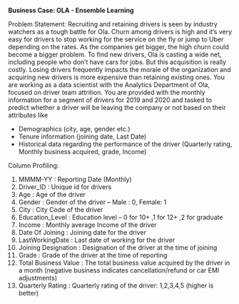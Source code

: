 **Business Case: OLA - Ensemble Learning**

Problem Statement:
Recruiting and retaining drivers is seen by industry watchers as a tough battle for Ola. Churn among drivers is high and it’s very easy for drivers to stop working for the service on the fly or jump to Uber depending on the rates.
As the companies get bigger, the high churn could become a bigger problem. To find new drivers, Ola is casting a wide net, including people who don’t have cars for jobs. But this acquisition is really costly. Losing drivers frequently impacts the morale of the organization and acquiring new drivers is more expensive than retaining existing ones.
You are working as a data scientist with the Analytics Department of Ola, focused on driver team attrition. You are provided with the monthly information for a segment of drivers for 2019 and 2020 and tasked to predict whether a driver will be leaving the company or not based on their attributes like
  * Demographics (city, age, gender etc.)
  * Tenure information (joining date, Last Date)
  *	Historical data regarding the performance of the driver (Quarterly rating, Monthly business acquired, grade, Income)

Column Profiling:
1.	MMMM-YY : Reporting Date (Monthly)
2.	Driver_ID : Unique id for drivers
3.	Age : Age of the driver
4.	Gender : Gender of the driver – Male : 0, Female: 1
5.	City : City Code of the driver
6.	Education_Level : Education level – 0 for 10+ ,1 for 12+ ,2 for graduate
7.	Income : Monthly average Income of the driver
8.	Date Of Joining : Joining date for the driver
9.	LastWorkingDate : Last date of working for the driver
10.	Joining Designation : Designation of the driver at the time of joining
11.	Grade : Grade of the driver at the time of reporting
12.	Total Business Value : The total business value acquired by the driver in a month (negative business indicates cancellation/refund or car EMI adjustments)
13.	Quarterly Rating : Quarterly rating of the driver: 1,2,3,4,5 (higher is better)
